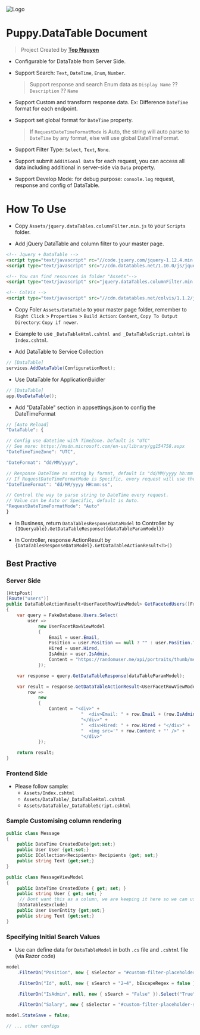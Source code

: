 ﻿![Logo](favicon.ico)
# Puppy.DataTable Document
> Project Created by [**Top Nguyen**](http://topnguyen.net)

- Configurable for DataTable from Server Side.

- Support Search: `Text`, `DateTime`, `Enum`, `Number`.
  > Support response and search Enum data as `Display Name` ?? `Description` ?? `Name`

- Support Custom and transform response data. Ex: Difference `DateTime` format for each endpoint.

- Support set global format for `DateTime` property.
  > If `RequestDateTimeFormatMode` is Auto, the string will auto parse to `DateTime` by any format, else will use global DateTimeFormat.

- Support Filter Type: `Select`, `Text`, `None`.

- Support submit `Additional Data` for each request, you can access all data including additional in server-side via `Data` property.

- Support Develop Mode: for debug purpose: `console.log` request, response and config of DataTable.

# How To Use
- Copy `Assets/jquery.dataTables.columnFilter.min.js` to your `Scripts` folder.

- Add jQuery DataTable and column filter to your master page.
```html
<!-- Jquery + DataTable -->
<script type="text/javascript" rc="//code.jquery.com/jquery-1.12.4.min.js"></script>
<script type="text/javascript" src="//cdn.datatables.net/1.10.0/js/jquery.dataTables.min.js"></script>

<!-- You can find resources in folder "Assets"-->
<script type="text/javascript" src="jquery.dataTables.columnFilter.min.js"></script>

<!-- ColVis -->
<script type="text/javascript" src="//cdn.datatables.net/colvis/1.1.2/js/dataTables.colVis.min.js"></script>
```

- Copy Foler `Assets/DataTable` to your master page folder, remember to `Right Click` > `Properties` > `Build Action`: `Content`, `Copy To Output Directory`: `Copy if newer`.

- Example to use `_DataTableHtml.cshtml and _DataTableScript.cshtml` is `Index.cshtml`.

- Add DataTable to Service Collection
```csharp
// [DataTable]
services.AddDataTable(ConfigurationRoot);
```

- Use DataTable for ApplicationBuidler
```csharp
// [DataTable]
app.UseDataTable();
```

- Add "DataTable" section in appsettings.json to config the DateTimeFormat
```javascript
// [Auto Reload]
"DataTable": {

// Config use datetime with TimeZone. Default is "UTC"
// See more: https://msdn.microsoft.com/en-us/library/gg154758.aspx
"DateTimeTimeZone": "UTC",

"DateFormat": "dd/MM/yyyy",

// Response DateTime as string by format, default is "dd/MM/yyyy hh:mm tt".
// If RequestDateTimeFormatMode is Specific, every request will use the format to parse to DateTime.
"DateTimeFormat": "dd/MM/yyyy HH:mm:ss",

// Control the way to parse string to DateTime every request.
// Value can be Auto or Specific, default is Auto.
"RequestDateTimeFormatMode": "Auto"
}
```

- In Business, return `DataTablesResponseDataModel` to Controller by `{IQueryable}.GetDataTableResponse({dataTableParamModel})`

- In Controller, response ActionResult by `{DataTablesResponseDataModel}.GetDataTableActionResult<T>()`

## Best Practive

### Server Side
```csharp
[HttpPost]
[Route("users")]
public DataTableActionResult<UserFacetRowViewModel> GetFacetedUsers([FromForm]DataTableParamModel dataTableParamModel)
{
    var query = FakeDatabase.Users.Select(
        user =>
            new UserFacetRowViewModel
            {
                Email = user.Email,
                Position = user.Position == null ? "" : user.Position.ToString(),
                Hired = user.Hired,
                IsAdmin = user.IsAdmin,
                Content = "https://randomuser.me/api/portraits/thumb/men/" + user.Id + ".jpg"
            });

    var response = query.GetDataTableResponse(dataTableParamModel);

    var result = response.GetDataTableActionResult<UserFacetRowViewModel>(
        row =>
            new
            {
                Content = "<div>" +
                            "  <div>Email: " + row.Email + (row.IsAdmin ? " (admin)" : "") +
                            "</div>" +
                            "  <div>Hired: " + row.Hired + "</div>" +
                            "  <img src='" + row.Content + "' />" +
                            "</div>"
            });

    return result;
}
```

### Frontend Side
- Please follow sample: 
	+ `Assets/Index.cshtml`
	+ `Assets/DataTable/_DataTableHtml.cshtml`
	+ `Assets/DataTable/_DataTableScript.cshtml`

### Sample Customising column rendering
```csharp
public class Message
{
    public DateTime CreatedDate{get;set;}
    public User User {get;set;} 
    public ICollection<Recipients> Recipients {get; set;}
    public string Text {get;set;}
}

public class MessageViewModel
{
    public DateTime CreatedDate { get; set; }
    public string User { get; set; } 
     // Dont want this as a column, we are keeping it here so we can use it in the transform 
    [DataTablesExclude]
    public User UserEntity {get;set;} 
    public string Text {get;set;}
}
```

### Specifying Initial Search Values
- Use can define data for `DataTableModel` in both `.cs` file and `.cshtml` file (via Razor code)
```csharp
model
    .FilterOn("Position", new { sSelector = "#custom-filter-placeholder-position" }, new { sSearch = "Tester" }).Select("Engineer", "Tester", "Manager")

    .FilterOn("Id", null, new { sSearch = "2~4", bEscapeRegex = false }).NumberRange()

    .FilterOn("IsAdmin", null, new { sSearch = "False" }).Select("True","False")

    .FilterOn("Salary", new { sSelector = "#custom-filter-placeholder-salary" }, new { sSearch = "1000~100000" }).NumberRange();

model.StateSave = false;

// ... other configs
```